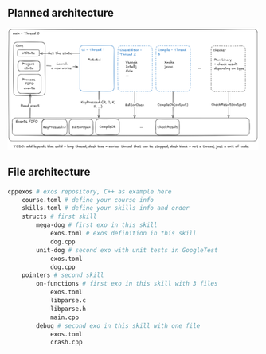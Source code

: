 ## Planned architecture
![PLX-architecture.png](img/png/PLX-architecture.png)

## File architecture
```sh
cppexos # exos repository, C++ as example here
	course.toml # define your course info
	skills.toml # define your skills info and order
	structs # first skill
		mega-dog # first exo in this skill
		    exos.toml # exos definition in this skill
		    dog.cpp
	    unit-dog # second exo with unit tests in GoogleTest
		    exos.toml
		    dog.cpp
	pointers # second skill
	    on-functions # first exo in this skill with 3 files
		    exos.toml
		    libparse.c
		    libparse.h
		    main.cpp
	    debug # second exo in this skill with one file
		    exos.toml
		    crash.cpp
```